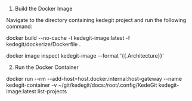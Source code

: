 1. Build the Docker Image

Navigate to the directory containing kedegit project and run the following command:

docker build --no-cache -t kedegit-image:latest -f kedegit/dockerize/Dockerfile .

docker image inspect kedegit-image --format '{{.Architecture}}'

2. Run the Docker Container

docker run --rm --add-host=host.docker.internal:host-gateway --name kedegit-container -v ~/git/kedegit/docs:/root/.config/KedeGit kedegit-image:latest list-projects

